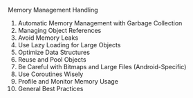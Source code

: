 Memory Management Handling
1. Automatic Memory Management with Garbage Collection
2. Managing Object References
3. Avoid Memory Leaks
4. Use Lazy Loading for Large Objects
5. Optimize Data Structures
6. Reuse and Pool Objects
7. Be Careful with Bitmaps and Large Files (Android-Specific)
8. Use Coroutines Wisely
9. Profile and Monitor Memory Usage
10. General Best Practices
